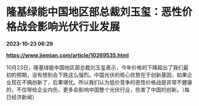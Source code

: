 # 隆基绿能中国地区部总裁刘玉玺：恶性价格战会影响光伏行业发展

**2023-10-23 06:29**

**https://www.jiemian.com/article/10269535.html**

10月23日，隆基绿能中国地区部总裁刘玉玺表示，今年价格的下降超出了我们最初的预期，没有想到会下跌这么强烈。中国光伏的核心优势在于创新基因，如果企业现在不搞创新了，后果堪忧。所以我们认为低价竞争的恶性价格战是非常不健康的，不仅带给企业内伤，更多会影响中国整个光伏行业，伤害了中国的创新。（每日经济新闻）